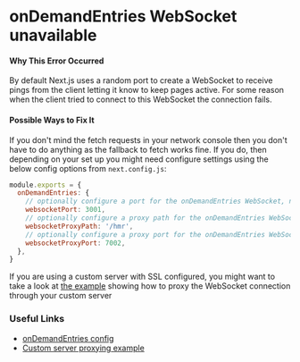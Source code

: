 # onDemandEntries WebSocket unavailable

#### Why This Error Occurred

By default Next.js uses a random port to create a WebSocket to receive pings from the client letting it know to keep pages active. For some reason when the client tried to connect to this WebSocket the connection fails. 

#### Possible Ways to Fix It

If you don't mind the fetch requests in your network console then you don't have to do anything as the fallback to fetch works fine. If you do, then depending on your set up you might need configure settings using the below config options from `next.config.js`:

```js
module.exports = {
  onDemandEntries: {
    // optionally configure a port for the onDemandEntries WebSocket, not needed by default
    websocketPort: 3001,
    // optionally configure a proxy path for the onDemandEntries WebSocket, not need by default
    websocketProxyPath: '/hmr',
    // optionally configure a proxy port for the onDemandEntries WebSocket, not need by default
    websocketProxyPort: 7002,
  },
}
```

If you are using a custom server with SSL configured, you might want to take a look at [the example](https://github.com/zeit/next.js/tree/canary/examples/custom-server-proxy-websocket) showing how to proxy the WebSocket connection through your custom server

### Useful Links

- [onDemandEntries config](https://github.com/zeit/next.js#configuring-the-ondemandentries)
- [Custom server proxying example](https://github.com/zeit/next.js/tree/canary/examples/custom-server-proxy-websocket)